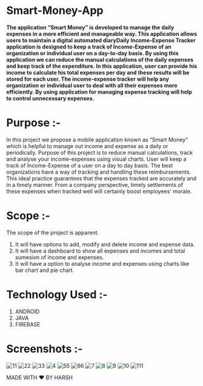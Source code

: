 # Smart-Money-App
**The application “Smart Money” is developed to manage the daily expenses in a more efficient and manageable way. This application allows users to maintain a digital automated diaryDaily Income-Expense Tracker application is designed to keep a track of Income-Expense of an organization or individual user on a day-to-day basis. 
By using this application we can reduce the manual calculations of the daily expenses and keep track of the expenditure.  In this application, user can provide his income to calculate his total expenses per day and these results will be stored for each user. 
The income-expense tracker will help any organization or individual user to deal with all their expenses more efficiently. By using application for managing expense tracking will help to control unnecessary expenses.** 

# Purpose :-
In this project we propose a mobile application known as “Smart Money” which is helpful to manage out income and expense as a daily or periodically.
Purpose of this project is to reduce manual calculations, track and analyse your income-expenses using visual charts.
User will keep a track of Income-Expense of a user on a day to day basis. The best organizations have a way of tracking and handling these reimbursements. 
This ideal practice guarantees that the expenses tracked are accurately and in a timely manner. From a company perspective, timely settlements of these expenses when tracked well will certainly boost employees' morale.

# Scope :-

The scope of the project is apparent.
1.	It will have options to add, modify and delete income and expense data.
2.	It will have a dashboard to show all expenses and incomes and total sumesion of income and expenses.
3.	It will have a option to analyse income and expenses using charts like bar chart and pie chart.  

# Technology Used :-

1. ANDROID
2. JAVA
3. FIREBASE

# Screenshots :-
![11](https://user-images.githubusercontent.com/61573985/179351836-3e6e0f8b-cb00-432a-987c-6989f52c45e0.jpg)
![22](https://user-images.githubusercontent.com/61573985/179351840-13f83889-f92d-4453-bc2d-2a5b31f0501f.jpg)
![33](https://user-images.githubusercontent.com/61573985/179351846-159f2a9e-b6a1-4e50-9f39-8e08bc6110f1.jpg)
![4](https://user-images.githubusercontent.com/61573985/179351850-dd22109f-99cc-4681-b6ca-fc4457522711.jpg)
![55](https://user-images.githubusercontent.com/61573985/179351853-10391406-f5b4-4ce0-a082-4050f10c12cb.jpg)
![66](https://user-images.githubusercontent.com/61573985/179351858-ab6f96c5-c8b3-4f32-954d-7f188d2641ba.jpg)
![7](https://user-images.githubusercontent.com/61573985/179351862-379109d7-942d-4c8c-9a05-b27d97ec6190.jpg)
![8](https://user-images.githubusercontent.com/61573985/179351866-ddf371be-c3c9-4031-8410-11f99626314e.jpg)
![9](https://user-images.githubusercontent.com/61573985/179351870-75276e7d-ede3-4796-b45f-4b0190fee269.jpg)
![10](https://user-images.githubusercontent.com/61573985/179351882-968c544d-8991-49a2-93bb-8a0230d45817.jpg)
![111](https://user-images.githubusercontent.com/61573985/179351889-aaaadccb-19ef-462e-8a7f-589f8ac540f4.jpg)

 MADE WITH :heart: BY HARSH
